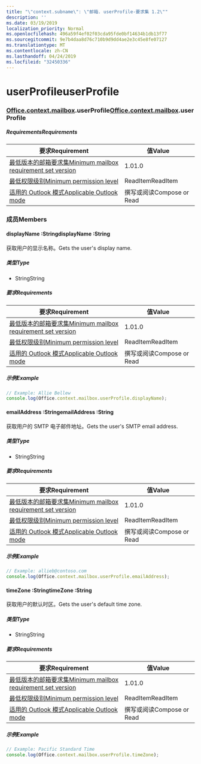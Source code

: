 ```yaml
---
title: "\"context.subname\": \"邮箱. userProfile-要求集 1.2\""
description: ''
ms.date: 03/19/2019
localization_priority: Normal
ms.openlocfilehash: 496a59f4ef02f03cda95fde0bf14634b1db13f77
ms.sourcegitcommit: 9e7b4daa8d76c710b9d9dd4ae2e3c45e8fe07127
ms.translationtype: MT
ms.contentlocale: zh-CN
ms.lasthandoff: 04/24/2019
ms.locfileid: "32450336"
---
```

# <a name="userprofile"></a><span data-ttu-id="9bc9b-102">userProfile</span><span class="sxs-lookup"><span data-stu-id="9bc9b-102">userProfile</span></span>

### <a name="officeofficemdcontextofficecontextmdmailboxofficecontextmailboxmduserprofile"></a><span data-ttu-id="9bc9b-103">[Office](Office.md)[.context](Office.context.md)[.mailbox](Office.context.mailbox.md).userProfile</span><span class="sxs-lookup"><span data-stu-id="9bc9b-103">[Office](Office.md)[.context](Office.context.md)[.mailbox](Office.context.mailbox.md).userProfile</span></span>

##### <a name="requirements"></a><span data-ttu-id="9bc9b-104">Requirements</span><span class="sxs-lookup"><span data-stu-id="9bc9b-104">Requirements</span></span>

|<span data-ttu-id="9bc9b-105">要求</span><span class="sxs-lookup"><span data-stu-id="9bc9b-105">Requirement</span></span>| <span data-ttu-id="9bc9b-106">值</span><span class="sxs-lookup"><span data-stu-id="9bc9b-106">Value</span></span>|
|---|---|
|[<span data-ttu-id="9bc9b-107">最低版本的邮箱要求集</span><span class="sxs-lookup"><span data-stu-id="9bc9b-107">Minimum mailbox requirement set version</span></span>](/office/dev/add-ins/reference/requirement-sets/outlook-api-requirement-sets)| <span data-ttu-id="9bc9b-108">1.0</span><span class="sxs-lookup"><span data-stu-id="9bc9b-108">1.0</span></span>|
|[<span data-ttu-id="9bc9b-109">最低权限级别</span><span class="sxs-lookup"><span data-stu-id="9bc9b-109">Minimum permission level</span></span>](/outlook/add-ins/understanding-outlook-add-in-permissions)| <span data-ttu-id="9bc9b-110">ReadItem</span><span class="sxs-lookup"><span data-stu-id="9bc9b-110">ReadItem</span></span>|
|[<span data-ttu-id="9bc9b-111">适用的 Outlook 模式</span><span class="sxs-lookup"><span data-stu-id="9bc9b-111">Applicable Outlook mode</span></span>](/outlook/add-ins/#extension-points)| <span data-ttu-id="9bc9b-112">撰写或阅读</span><span class="sxs-lookup"><span data-stu-id="9bc9b-112">Compose or Read</span></span>|

### <a name="members"></a><span data-ttu-id="9bc9b-113">成员</span><span class="sxs-lookup"><span data-stu-id="9bc9b-113">Members</span></span>

####  <a name="displayname-string"></a><span data-ttu-id="9bc9b-114">displayName :String</span><span class="sxs-lookup"><span data-stu-id="9bc9b-114">displayName :String</span></span>

<span data-ttu-id="9bc9b-115">获取用户的显示名称。</span><span class="sxs-lookup"><span data-stu-id="9bc9b-115">Gets the user's display name.</span></span>

##### <a name="type"></a><span data-ttu-id="9bc9b-116">类型</span><span class="sxs-lookup"><span data-stu-id="9bc9b-116">Type</span></span>

*   <span data-ttu-id="9bc9b-117">String</span><span class="sxs-lookup"><span data-stu-id="9bc9b-117">String</span></span>

##### <a name="requirements"></a><span data-ttu-id="9bc9b-118">要求</span><span class="sxs-lookup"><span data-stu-id="9bc9b-118">Requirements</span></span>

|<span data-ttu-id="9bc9b-119">要求</span><span class="sxs-lookup"><span data-stu-id="9bc9b-119">Requirement</span></span>| <span data-ttu-id="9bc9b-120">值</span><span class="sxs-lookup"><span data-stu-id="9bc9b-120">Value</span></span>|
|---|---|
|[<span data-ttu-id="9bc9b-121">最低版本的邮箱要求集</span><span class="sxs-lookup"><span data-stu-id="9bc9b-121">Minimum mailbox requirement set version</span></span>](/office/dev/add-ins/reference/requirement-sets/outlook-api-requirement-sets)| <span data-ttu-id="9bc9b-122">1.0</span><span class="sxs-lookup"><span data-stu-id="9bc9b-122">1.0</span></span>|
|[<span data-ttu-id="9bc9b-123">最低权限级别</span><span class="sxs-lookup"><span data-stu-id="9bc9b-123">Minimum permission level</span></span>](/outlook/add-ins/understanding-outlook-add-in-permissions)| <span data-ttu-id="9bc9b-124">ReadItem</span><span class="sxs-lookup"><span data-stu-id="9bc9b-124">ReadItem</span></span>|
|[<span data-ttu-id="9bc9b-125">适用的 Outlook 模式</span><span class="sxs-lookup"><span data-stu-id="9bc9b-125">Applicable Outlook mode</span></span>](/outlook/add-ins/#extension-points)| <span data-ttu-id="9bc9b-126">撰写或阅读</span><span class="sxs-lookup"><span data-stu-id="9bc9b-126">Compose or Read</span></span>|

##### <a name="example"></a><span data-ttu-id="9bc9b-127">示例</span><span class="sxs-lookup"><span data-stu-id="9bc9b-127">Example</span></span>

```javascript
// Example: Allie Bellew
console.log(Office.context.mailbox.userProfile.displayName);
```

####  <a name="emailaddress-string"></a><span data-ttu-id="9bc9b-128">emailAddress :String</span><span class="sxs-lookup"><span data-stu-id="9bc9b-128">emailAddress :String</span></span>

<span data-ttu-id="9bc9b-129">获取用户的 SMTP 电子邮件地址。</span><span class="sxs-lookup"><span data-stu-id="9bc9b-129">Gets the user's SMTP email address.</span></span>

##### <a name="type"></a><span data-ttu-id="9bc9b-130">类型</span><span class="sxs-lookup"><span data-stu-id="9bc9b-130">Type</span></span>

*   <span data-ttu-id="9bc9b-131">String</span><span class="sxs-lookup"><span data-stu-id="9bc9b-131">String</span></span>

##### <a name="requirements"></a><span data-ttu-id="9bc9b-132">要求</span><span class="sxs-lookup"><span data-stu-id="9bc9b-132">Requirements</span></span>

|<span data-ttu-id="9bc9b-133">要求</span><span class="sxs-lookup"><span data-stu-id="9bc9b-133">Requirement</span></span>| <span data-ttu-id="9bc9b-134">值</span><span class="sxs-lookup"><span data-stu-id="9bc9b-134">Value</span></span>|
|---|---|
|[<span data-ttu-id="9bc9b-135">最低版本的邮箱要求集</span><span class="sxs-lookup"><span data-stu-id="9bc9b-135">Minimum mailbox requirement set version</span></span>](/office/dev/add-ins/reference/requirement-sets/outlook-api-requirement-sets)| <span data-ttu-id="9bc9b-136">1.0</span><span class="sxs-lookup"><span data-stu-id="9bc9b-136">1.0</span></span>|
|[<span data-ttu-id="9bc9b-137">最低权限级别</span><span class="sxs-lookup"><span data-stu-id="9bc9b-137">Minimum permission level</span></span>](/outlook/add-ins/understanding-outlook-add-in-permissions)| <span data-ttu-id="9bc9b-138">ReadItem</span><span class="sxs-lookup"><span data-stu-id="9bc9b-138">ReadItem</span></span>|
|[<span data-ttu-id="9bc9b-139">适用的 Outlook 模式</span><span class="sxs-lookup"><span data-stu-id="9bc9b-139">Applicable Outlook mode</span></span>](/outlook/add-ins/#extension-points)| <span data-ttu-id="9bc9b-140">撰写或阅读</span><span class="sxs-lookup"><span data-stu-id="9bc9b-140">Compose or Read</span></span>|

##### <a name="example"></a><span data-ttu-id="9bc9b-141">示例</span><span class="sxs-lookup"><span data-stu-id="9bc9b-141">Example</span></span>

```javascript
// Example: allieb@contoso.com
console.log(Office.context.mailbox.userProfile.emailAddress);
```

####  <a name="timezone-string"></a><span data-ttu-id="9bc9b-142">timeZone :String</span><span class="sxs-lookup"><span data-stu-id="9bc9b-142">timeZone :String</span></span>

<span data-ttu-id="9bc9b-143">获取用户的默认时区。</span><span class="sxs-lookup"><span data-stu-id="9bc9b-143">Gets the user's default time zone.</span></span>

##### <a name="type"></a><span data-ttu-id="9bc9b-144">类型</span><span class="sxs-lookup"><span data-stu-id="9bc9b-144">Type</span></span>

*   <span data-ttu-id="9bc9b-145">String</span><span class="sxs-lookup"><span data-stu-id="9bc9b-145">String</span></span>

##### <a name="requirements"></a><span data-ttu-id="9bc9b-146">要求</span><span class="sxs-lookup"><span data-stu-id="9bc9b-146">Requirements</span></span>

|<span data-ttu-id="9bc9b-147">要求</span><span class="sxs-lookup"><span data-stu-id="9bc9b-147">Requirement</span></span>| <span data-ttu-id="9bc9b-148">值</span><span class="sxs-lookup"><span data-stu-id="9bc9b-148">Value</span></span>|
|---|---|
|[<span data-ttu-id="9bc9b-149">最低版本的邮箱要求集</span><span class="sxs-lookup"><span data-stu-id="9bc9b-149">Minimum mailbox requirement set version</span></span>](/office/dev/add-ins/reference/requirement-sets/outlook-api-requirement-sets)| <span data-ttu-id="9bc9b-150">1.0</span><span class="sxs-lookup"><span data-stu-id="9bc9b-150">1.0</span></span>|
|[<span data-ttu-id="9bc9b-151">最低权限级别</span><span class="sxs-lookup"><span data-stu-id="9bc9b-151">Minimum permission level</span></span>](/outlook/add-ins/understanding-outlook-add-in-permissions)| <span data-ttu-id="9bc9b-152">ReadItem</span><span class="sxs-lookup"><span data-stu-id="9bc9b-152">ReadItem</span></span>|
|[<span data-ttu-id="9bc9b-153">适用的 Outlook 模式</span><span class="sxs-lookup"><span data-stu-id="9bc9b-153">Applicable Outlook mode</span></span>](/outlook/add-ins/#extension-points)| <span data-ttu-id="9bc9b-154">撰写或阅读</span><span class="sxs-lookup"><span data-stu-id="9bc9b-154">Compose or Read</span></span>|

##### <a name="example"></a><span data-ttu-id="9bc9b-155">示例</span><span class="sxs-lookup"><span data-stu-id="9bc9b-155">Example</span></span>

```javascript
// Example: Pacific Standard Time
console.log(Office.context.mailbox.userProfile.timeZone);
```
